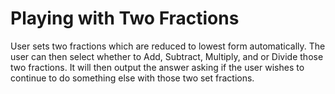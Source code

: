 # Playing with Two Fractions

User sets two fractions which are reduced to lowest form automatically.
The user can then select whether to Add, Subtract, Multiply, and or Divide those two fractions.
It will then output the answer asking if the user wishes to continue to do something else with those two set fractions.
